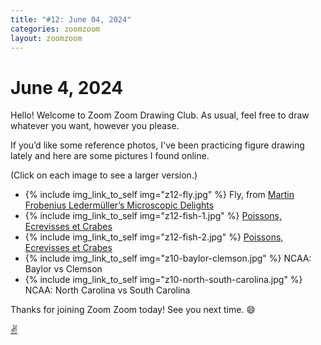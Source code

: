 ```yaml
---
title: "#12: June 04, 2024"
categories: zoomzoom
layout: zoomzoom
---
```


# June 4, 2024

Hello! Welcome to Zoom Zoom Drawing Club. As usual, feel free to draw whatever you want, however you please.

If you’d like some reference photos, I've been practicing figure drawing lately and here are some pictures I found online.

(Click on each image to see a larger version.)


<ul class="reference-photos">
  <li>
    {% include img_link_to_self img="z12-fly.jpg" %}
    <span>Fly, from <a href="https://publicdomainreview.org/collection/microscopic-delights/">Martin Frobenius Ledermüller’s Microscopic Delights</a></span>
  </li>
  <li>
    {% include img_link_to_self img="z12-fish-1.jpg" %}
    <span><a href="https://publicdomainreview.org/collection/images-from-the-first-colour-publication-on-fish-1754/">Poissons, Ecrevisses et Crabes</a></span>
  </li>
  <li>
    {% include img_link_to_self img="z12-fish-2.jpg" %}
    <span><a href="https://publicdomainreview.org/collection/images-from-the-first-colour-publication-on-fish-1754/">Poissons, Ecrevisses et Crabes</a></span>
  </li>
  <li>
    {% include img_link_to_self img="z10-baylor-clemson.jpg" %}
    <span>NCAA: Baylor vs Clemson</span>
  </li>
  <li>
    {% include img_link_to_self img="z10-north-south-carolina.jpg" %}
    <span>NCAA: North Carolina vs South Carolina</span>
  </li>
</ul>

Thanks for joining Zoom Zoom today! See you next time. 😄

<div class="footer-symbol"><a href="https://mrshawnliu.com">✌</a></div>
